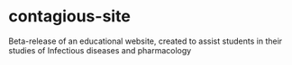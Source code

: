 # contagious-site
Beta-release of an educational website, created to assist students in their studies of Infectious diseases and pharmacology
